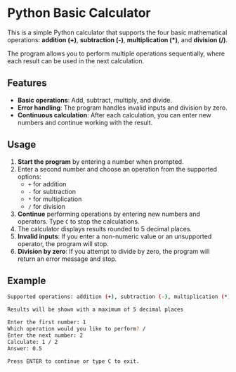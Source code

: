 # Python Basic Calculator

This is a simple Python calculator that supports the four basic mathematical operations: **addition (+)**, **subtraction (-)**, **multiplication (*)**, and **division (/)**.

The program allows you to perform multiple operations sequentially, where each result can be used in the next calculation.

## Features
- **Basic operations**: Add, subtract, multiply, and divide.
- **Error handling**: The program handles invalid inputs and division by zero.
- **Continuous calculation**: After each calculation, you can enter new numbers and continue working with the result.

## Usage
1. **Start the program** by entering a number when prompted.
2. Enter a second number and choose an operation from the supported options:
   - `+` for addition
   - `-` for subtraction
   - `*` for multiplication
   - `/` for division
3. **Continue** performing operations by entering new numbers and operators. Type `C` to stop the calculations.
4. The calculator displays results rounded to 5 decimal places.
5. **Invalid inputs**: If you enter a non-numeric value or an unsupported operator, the program will stop.
6. **Division by zero**: If you attempt to divide by zero, the program will return an error message and stop.

## Example

```bash
Supported operations: addition (+), subtraction (-), multiplication (*), and division (/)

Results will be shown with a maximum of 5 decimal places

Enter the first number: 1
Which operation would you like to perform? /
Enter the next number: 2
Calculate: 1 / 2
Answer: 0.5

Press ENTER to continue or type C to exit.
